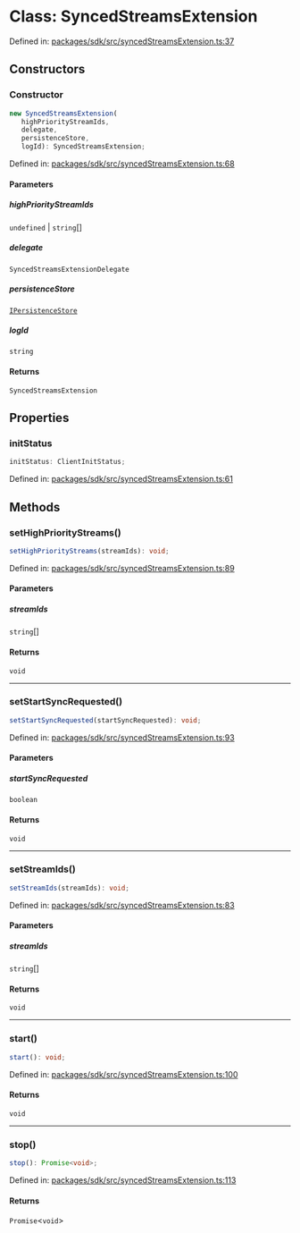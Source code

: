 # Class: SyncedStreamsExtension

Defined in: [packages/sdk/src/syncedStreamsExtension.ts:37](https://github.com/towns-protocol/towns/blob/0db1fd0ac7258e8db8cedfb6183e8eade8284fa1/packages/sdk/src/syncedStreamsExtension.ts#L37)

## Constructors

### Constructor

```ts
new SyncedStreamsExtension(
   highPriorityStreamIds, 
   delegate, 
   persistenceStore, 
   logId): SyncedStreamsExtension;
```

Defined in: [packages/sdk/src/syncedStreamsExtension.ts:68](https://github.com/towns-protocol/towns/blob/0db1fd0ac7258e8db8cedfb6183e8eade8284fa1/packages/sdk/src/syncedStreamsExtension.ts#L68)

#### Parameters

##### highPriorityStreamIds

`undefined` | `string`[]

##### delegate

`SyncedStreamsExtensionDelegate`

##### persistenceStore

[`IPersistenceStore`](../interfaces/IPersistenceStore.md)

##### logId

`string`

#### Returns

`SyncedStreamsExtension`

## Properties

### initStatus

```ts
initStatus: ClientInitStatus;
```

Defined in: [packages/sdk/src/syncedStreamsExtension.ts:61](https://github.com/towns-protocol/towns/blob/0db1fd0ac7258e8db8cedfb6183e8eade8284fa1/packages/sdk/src/syncedStreamsExtension.ts#L61)

## Methods

### setHighPriorityStreams()

```ts
setHighPriorityStreams(streamIds): void;
```

Defined in: [packages/sdk/src/syncedStreamsExtension.ts:89](https://github.com/towns-protocol/towns/blob/0db1fd0ac7258e8db8cedfb6183e8eade8284fa1/packages/sdk/src/syncedStreamsExtension.ts#L89)

#### Parameters

##### streamIds

`string`[]

#### Returns

`void`

***

### setStartSyncRequested()

```ts
setStartSyncRequested(startSyncRequested): void;
```

Defined in: [packages/sdk/src/syncedStreamsExtension.ts:93](https://github.com/towns-protocol/towns/blob/0db1fd0ac7258e8db8cedfb6183e8eade8284fa1/packages/sdk/src/syncedStreamsExtension.ts#L93)

#### Parameters

##### startSyncRequested

`boolean`

#### Returns

`void`

***

### setStreamIds()

```ts
setStreamIds(streamIds): void;
```

Defined in: [packages/sdk/src/syncedStreamsExtension.ts:83](https://github.com/towns-protocol/towns/blob/0db1fd0ac7258e8db8cedfb6183e8eade8284fa1/packages/sdk/src/syncedStreamsExtension.ts#L83)

#### Parameters

##### streamIds

`string`[]

#### Returns

`void`

***

### start()

```ts
start(): void;
```

Defined in: [packages/sdk/src/syncedStreamsExtension.ts:100](https://github.com/towns-protocol/towns/blob/0db1fd0ac7258e8db8cedfb6183e8eade8284fa1/packages/sdk/src/syncedStreamsExtension.ts#L100)

#### Returns

`void`

***

### stop()

```ts
stop(): Promise<void>;
```

Defined in: [packages/sdk/src/syncedStreamsExtension.ts:113](https://github.com/towns-protocol/towns/blob/0db1fd0ac7258e8db8cedfb6183e8eade8284fa1/packages/sdk/src/syncedStreamsExtension.ts#L113)

#### Returns

`Promise`\<`void`\>
